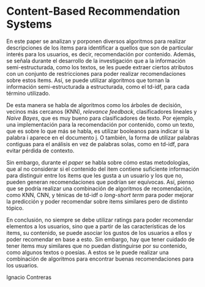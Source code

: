# Content-Based Recommendation Systems


En este paper se analizan y porponen diversos algoritmos para realizar descripciones de los items para identificar a quellos que son de particular interés para los usuarios, es decir, recomendación por contenido. Además, se señala durante el desarrollo de la investigación que a la información semi-estructurada, como los textos, se les puede extraer ciertos atributos con un conjunto de restricciones para poder realizar recomendaciones sobre estos items. Así, se puede utilizar algoritmos que tornan la información semi-estructurada a estructurada, como el td-idf, para cada término utilizado.

De esta manera se habla de algoritmos como los árboles de decisión, vecinos más cercanos (KNN), *relevance feedback*, clasificadores lineales y *Naive Bayes*, que es muy bueno para clasificadores de texto. Por ejemplo, una implementación para la recomendación por contenido, como un texto, que es sobre lo que más se habla, es utilizar booleanos para indicar si la palabra i aparece en el documento j. O también, la forma de utilizar palabras contiguas para el análisis en vez de palabras solas, como en td-idf, para evitar pérdida de contexto.

Sin embargo, durante el *paper* se habla sobre cómo estas metodologías, que al no considerar si el contenido del item contiene suficiente información para distinguir entre los items que les gusta a un usuario y los que no, pueden generan recomendaciones que podrían ser equívocas. Así, pienso que se podría realizar una combinación de algoritmos de recomendación, como KNN, CNN, y ténicas de td-idf o *long-short term* para poder mejorar la predicción y poder recomendar sobre items similares pero de distinto tópico.

En conclusión, no siempre se debe utilizar ratings para poder recomendar elementos a los usuarios, sino que a partir de las características de los items, su contenido, se puede asociar los gustos de los usuarios a ellos y poder recomendar en base a esto. Sin embargo, hay que tener cuidado de tener items muy similares que no puedan distinguirse por su contenido, como algunos textos o poesías. A estos se le puede realizar una combinación de algoritmos para encontrar buenas recomendaciones para los usuarios.

Ignacio Contreras